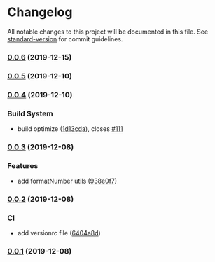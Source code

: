 # Changelog

All notable changes to this project will be documented in this file. See [standard-version](https://github.com/conventional-changelog/standard-version) for commit guidelines.

### [0.0.6](https://github.com/alanhg/jhipster-starter/compare/v0.0.5...v0.0.6) (2019-12-15)

### [0.0.5](https://github.com/alanhg/jhipster-starter/compare/v0.0.4...v0.0.5) (2019-12-10)

### [0.0.4](https://github.com/alanhg/jhipster-starter/compare/v0.0.3...v0.0.4) (2019-12-10)

### Build System

- build optimize ([1d13cda](https://github.com/alanhg/jhipster-starter/commit/1d13cdafa993db2d49f5e4a29c89a96585f7e0ed)), closes [#111](http://1991421.cn/issues/111)

### [0.0.3](https://github.com/alanhg/jhipster-starter/compare/v0.0.2...v0.0.3) (2019-12-08)

### Features

- add formatNumber utils ([938e0f7](https://github.com/alanhg/jhipster-starter/commit/938e0f79875235037d6de24a9366724640d4cc81))

### [0.0.2](https://github.com/alanhg/jhipster-starter/compare/v0.0.1...v0.0.2) (2019-12-08)

### CI

- add versionrc file ([6404a8d](https://github.com/alanhg/jhipster-starter/commit/6404a8d0fb60563428e8c63116c794a197be8a27))

### [0.0.1](https://github.com/alanhg/jhipster-starter/compare/v0.0.7...v0.0.1) (2019-12-08)
